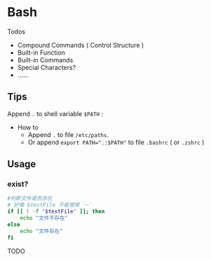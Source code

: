 # Bash

Todos

- Compound Commands ( Control Structure )
- Built-in Function
- Built-in Commands
- Special Characters?
- ……

## Tips

Append `.` to shell variable `$PATH` :

- How to
    - Append `.` to file `/etc/paths`.
    - Or append `export PATH=".:$PATH"` to file `.bashrc` ( or `.zshrc` )

## Usage

### exist?

```bash
#判断文件是否存在
# 好像 $testFile 不能使用 `~`
if [[ ! -f "$testFile" ]]; then
    echo "文件不存在"
else
    echo "文件存在"
fi
```

TODO
